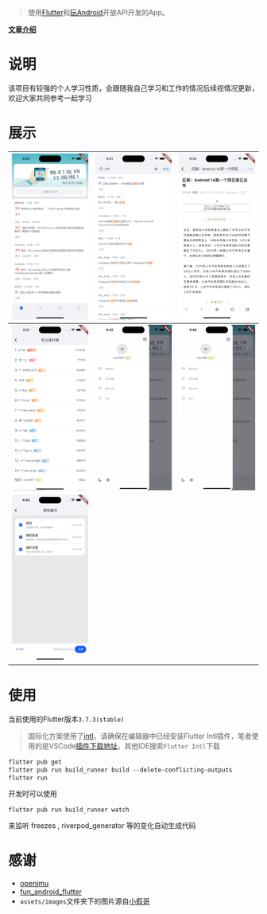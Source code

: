 > 使用[Flutter](https://flutter.dev)和[玩Android](https://wanandroid.com/)开放API开发的App。

**[文章介绍](https://juejin.cn/post/7066681530776551455)**

# 说明

该项目有较强的个人学习性质，会跟随我自己学习和工作的情况后续视情况更新，欢迎大家共同参考一起学习

# 展示

| ![](screenshots/home_screen.png) | ![](screenshots/search_result_screen.png) | ![](screenshots/article_screen.png) |
| --- | --- | --- |
| ![](screenshots/rank_screen.png) | ![](screenshots/my_points_screen.gif) | ![](screenshots/my_collections_screen.gif) |
| ![](screenshots/storage_screen.png) |

# 使用

当前使用的Flutter版本`3.7.3(stable)`

> 国际化方案使用了[intl](https://pub.flutter-io.cn/packages/intl)，请确保在编辑器中已经安装Flutter Intl插件，笔者使用的是VSCode[插件下载地址](https://marketplace.visualstudio.com/items?itemName=localizely.flutter-intl)，其他IDE搜索`Flutter Intl`下载

```shell
flutter pub get
flutter pub run build_runner build --delete-conflicting-outputs
flutter run
```

开发时可以使用
```shell
flutter pub run build_runner watch
```
来监听 freezes , riverpod_generator 等的变化自动生成代码

# 感谢

- [openjmu](https://github.com/openjmu/OpenJMU)
- [fun_android_flutter](https://github.com/phoenixsky/fun_android_flutter)
- `assets/images`文件夹下的图片源自[小假哥](https://www.iconfont.cn/user/detail?uid=4193520&nid=8N7pZVovdwFv)
